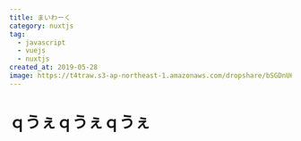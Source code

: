 ```yaml
---
title: まいわーく
category: nuxtjs
tag:
  - javascript
  - vuejs
  - nuxtjs
created_at: 2019-05-28
image: https://t4traw.s3-ap-northeast-1.amazonaws.com/dropshare/bSGDnU6UsCQCMyOZpM5yWyW1veVLed5q.png
---
```

# ｑうぇｑうぇｑうぇ
